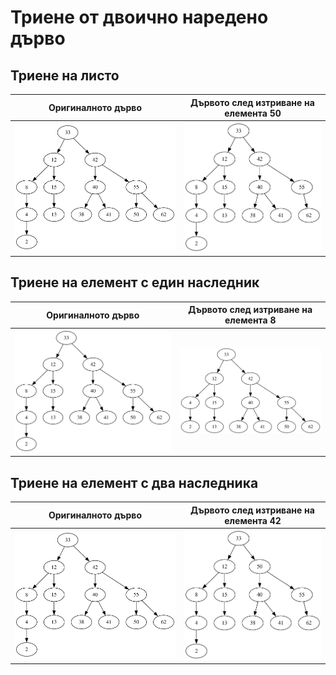 # Триене от двоично наредено дърво

## Триене на листо

Оригиналното дърво           |  Дървото след изтриване на елемента 50
:-------------------------:|:-------------------------:
![original](./content/bst/remove/original.svg)  |  ![leaf](./content/bst/remove/leaf.svg)

## Триене на елемент с един наследник

Оригиналното дърво           |  Дървото след изтриване на елемента 8
:-------------------------:|:-------------------------:
![original](./content/bst/remove/original.svg)  |  ![one](./content/bst/remove/one-children.svg)

## Триене на елемент с два наследника

Оригиналното дърво           |  Дървото след изтриване на елемента 42
:-------------------------:|:-------------------------:
![original](./content/bst/remove/original.svg)  |  ![two](./content/bst/remove/two-children.svg)